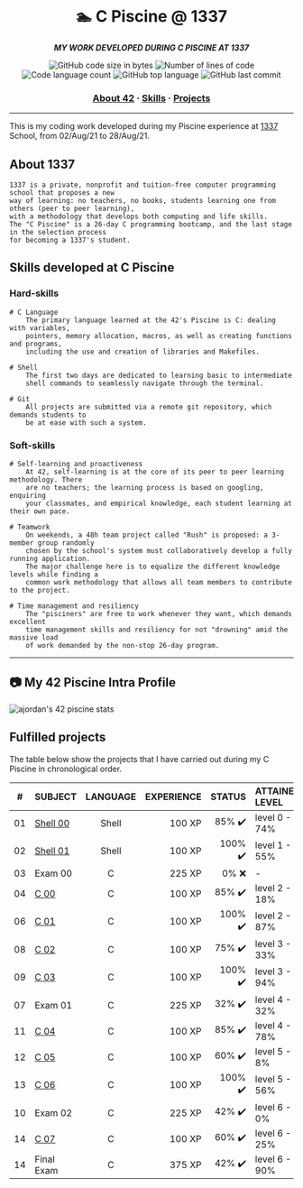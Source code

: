 <h1 align="center">
	🏊 C Piscine @ 1337
</h1>

<p align="center">
	<b><i>MY WORK DEVELOPED DURING C PISCINE AT 1337</i></b><br>
</p>

<p align="center">
	<img alt="GitHub code size in bytes" src="https://img.shields.io/github/languages/code-size/m0hs1ne/42piscine?color=lightblue" />
	<img alt="Number of lines of code" src="https://img.shields.io/tokei/lines/github/m0hs1ne/42piscine?color=critical" />
	<img alt="Code language count" src="https://img.shields.io/github/languages/count/m0hs1ne/42piscine?color=yellow" />
	<img alt="GitHub top language" src="https://img.shields.io/github/languages/top/m0hs1ne/42piscine?color=blue" />
	<img alt="GitHub last commit" src="https://img.shields.io/github/last-commit/m0hs1ne/42piscine?color=green" />
</p>

<h3 align="center">
	<a href="#about-42">About 42</a>
	<span> · </span>
	<a href="#skills-developed-at-c-piscine">Skills</a>
	<span> · </span>
	<a href="#fulfilled-projects">Projects</a>
</h3>

---

This is my coding work developed during my Piscine experience at [1337](https://www.1337.ma/) School, from 02/Aug/21 to 28/Aug/21.


## About 1337

	1337 is a private, nonprofit and tuition-free computer programming school that proposes a new
	way of learning: no teachers, no books, students learning one from others (peer to peer learning),
	with a methodology that develops both computing and life skills.
	The "C Piscine" is a 26-day C programming bootcamp, and the last stage in the selection process
	for becoming a 1337's student.

## Skills developed at C Piscine

### Hard-skills
	# C Language
		The primary language learned at the 42's Piscine is C: dealing with variables,
		pointers, memory allocation, macros, as well as creating functions and programs,
		including the use and creation of libraries and Makefiles.

	# Shell
		The first two days are dedicated to learning basic to intermediate
		shell commands to seamlessly navigate through the terminal.

	# Git
		All projects are submitted via a remote git repository, which demands students to
		be at ease with such a system.

### Soft-skills
	# Self-learning and proactiveness
		At 42, self-learning is at the core of its peer to peer learning methodology. There
		are no teachers; the learning process is based on googling, enquiring
		your classmates, and empirical knowledge, each student learning at their own pace.

	# Teamwork
		On weekends, a 48h team project called "Rush" is proposed: a 3-member group randomly
		chosen by the school's system must collaboratively develop a fully running application.
		The major challenge here is to equalize the different knowledge levels while finding a
		common work methodology that allows all team members to contribute to the project.

	# Time management and resiliency
		The "pisciners" are free to work whenever they want, which demands excellent
    	time management skills and resiliency for not "drowning" amid the massive load
    	of work demanded by the non-stop 26-day program.
	
------

## :camera: My 42 Piscine Intra Profile

![ajordan's 42 piscine stats](https://badge42.herokuapp.com/api/stats/mel-hada?cursus=C%20Piscine)


## Fulfilled projects

The table below show the projects that I have carried out during my C Piscine in chronological order.

|#	|SUBJECT			|LANGUAGE		|EXPERIENCE	|STATUS				|ATTAINED LEVEL	|
|:-:    |:--				|:-:				|--:		|--:				|:--		|
|01	|[Shell 00](./shell00)		|Shell				|100 XP		|85% :heavy_check_mark:	|level 0 - 74%	|
|02	|[Shell 01](./shell01)		|Shell				|100 XP		|100% :heavy_check_mark:		|level 1 - 55%	|
|03	|Exam 00			|C			        |225 XP		|0% :x:				|-             	|
|04	|[C 00](./c00)			|C				|100 XP		|85% :heavy_check_mark:		|level 2 - 18%	|
|06	|[C 01](./c01)			|C				|100 XP		|100% :heavy_check_mark:	|level 2 - 87%	|
|08	|[C 02](./c02)			|C				|100 XP		|75% :heavy_check_mark:		|level 3 - 33%	|
|09	|[C 03](./c03)			|C				|100 XP		|100% :heavy_check_mark:		|level 3 - 94%	|
|07	|Exam 01			|C			        |225 XP		|32% ✔️				|level 4 - 32%           	|
|11	|[C 04](./c04)			|C 			        |100 XP		|85% :heavy_check_mark:		|level 4 - 78%	|
|12	|[C 05](./c05)			|C				|100 XP		|60% :heavy_check_mark:		|level 5 - 8%	|
|13	|[C 06](./c06)			|C				|100 XP		|100% :heavy_check_mark:		|level 5 - 56%	|
|10	|Exam 02			|C			        |225 XP		|42% :heavy_check_mark:		|level 6 - 0%	|
|14	|[C 07](./c07)			|C				|100 XP		|60% :heavy_check_mark:		|level 6 - 25%	|
|14	|Final Exam			|C			        |375 XP		|42% :heavy_check_mark:		|level 6 - 90%	|
